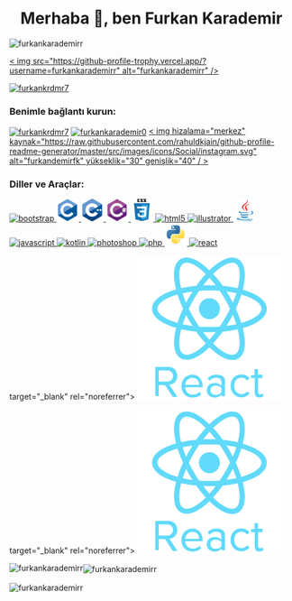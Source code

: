 <h1 align="center">Merhaba 👋, ben Furkan Karademir</h1>
<p align="left"> <img src="https://komarev.com/ghpvc/?username=furkankarademirr&label=Profile% 20views&color=0e75b6&style=flat" alt="furkankarademirr" /> </p>

<p align="left"> <a href="https://github.com/ryo-ma/github-profile-trophy">< img src="https://github-profile-trophy.vercel.app/?username=furkankarademirr" alt="furkankarademirr" /></a> </p>

<p align="left"> <a href= "https://twitter.com/furkankrdmr7" target="blank"><img src="https://img.shields.io/twitter/follow/furkankrdmr7?logo=twitter&style=for-the-badge" alt= "furkankrdmr7" /></a> </p>

<h3 align="left">Benimle bağlantı kurun:</h3>
<p align="left">
<a href="https://twitter.com/furkankrdmr7" target="blank"><img align="center" src="https://raw.githubusercontent.com/rahuldkjain/github-profile-readme-generator /master/src/images/icons/Social/twitter.svg" alt="furkankrdmr7" height="30" width="40" /></a>
<a href="https://linkedin.com/in /furkankarademir0" target="blank"><img align="center" src="https://raw.githubusercontent.com/rahuldkjain/github-profile-readme-generator/master/src/images/icons/Social/linked -in-alt.svg" alt="furkankarademir0" height="30" width="40" /></a>
<a href="https://instagram.com/furkandemirfk" target="blank">< img hizalama="merkez" kaynak="https://raw.githubusercontent.com/rahuldkjain/github-profile-readme-generator/master/src/images/icons/Social/instagram.svg" alt="furkandemirfk" yükseklik="30" genişlik="40" / ></a>
</p>

<h3 align="left">Diller ve Araçlar:</h3>
<p align="left"> <a href="https://getbootstrap.com" target="_blank" rel="noreferrer"> <img src="https://raw.githubusercontent.com/devicons/devicon /master/icons/bootstrap/bootstrap-plain-wordmark.svg" alt="bootstrap" width="40" height="40"/> </a> <a href="https://www.cprogramming.com /" target="_blank" rel="noreferrer"> <img src="https://raw.githubusercontent.com/devicons/devicon/master/icons/c/c-original.svg" alt="c" genişliği ="40" height="40"/> </a> <a href="https://www.w3schools.com/cpp/" target="_blank" rel="noreferrer"> <img src="https://raw.githubusercontent.com/devicons/devicon/master/icons/cplusplus/cplusplus-original.svg" alt="cplusplus" width="40" height="40"/> </a > <a href="https://www.w3schools.com/cs/" target="_blank" rel="noreferrer"> <img src="https://raw.githubusercontent.com/devicons/devicon/master /icons/csharp/csharp-original.svg" alt="csharp" width="40" height="40"/> </a> <a href="https://www.w3schools.com/css/" target="_blank" rel="noreferrer"> <img src="https://raw.githubusercontent.com/devicons/devicon/master/icons/css3/css3-original-wordmark.svg" alt="css3" genişliği ="40"height="40"/> </a> <a href="https://www.w3.org/html/" target="_blank" rel="noreferrer"> <img src="https://raw .githubusercontent.com/devicons/devicon/master/icons/html5/html5-original-wordmark.svg" alt="html5" width="40" height="40"/> </a> <a href="https ://www.adobe.com/in/products/illustrator.html" target="_blank" rel="noreferrer"> <img src="https://www.vectorlogo.zone/logos/adobe_illustrator/adobe_illustrator-icon .svg" alt="illustrator" width="40" height="40"/> </a> <a href="https://www.java.com" target="_blank" rel="noreferrer"> <img src="https://raw.githubusercontent.com/devicons/devicon/master/icons/java/java-original.svg" alt="java" width="40" height="40"/ > </a> <a href="https://developer.mozilla.org/en-US/docs/Web/JavaScript" target="_blank" rel="noreferrer"> <img src="https:// raw.githubusercontent.com/devicons/devicon/master/icons/javascript/javascript-original.svg" alt="javascript" width="40" height="40"/> </a> <a href="https: //kotlinlang.org" target="_blank" rel="noreferrer"> <img src="https://www.vectorlogo.zone/logos/kotlinlang/kotlinlang-icon.svg" alt="kotlin"width="40" height="40"/> </a> <a href="https://www.photoshop.com/en" target="_blank" rel="noreferrer"> <img src="https ://raw.githubusercontent.com/devicons/devicon/master/icons/photoshop/photoshop-line.svg" alt="photoshop" width="40" height="40"/> </a> <a href= "https://www.php.net" target="_blank" rel="noreferrer"> <img src="https://raw.githubusercontent.com/devicons/devicon/master/icons/php/php-original .svg" alt="php" width="40" height="40"/> </a> <a href="https://www.python.org" target="_blank" rel="noreferrer"><img src="https://raw.githubusercontent.com/devicons/devicon/master/icons/python/python-original.svg" alt="python" width="40" height="40"/> </ a> <a href="https://reactjs.org/" target="_blank" rel="noreferrer"> <img src="https://raw.githubusercontent.com/devicons/devicon/master/icons/ tepki/react-original-wordmark.svg" alt="react" width="40" height="40"/> </a> </p>target="_blank" rel="noreferrer"> <img src="https://raw.githubusercontent.com/devicons/devicon/master/icons/react/react-original-wordmark.svg" alt="react" genişliği ="40" yükseklik="40"/> </a> </p>target="_blank" rel="noreferrer"> <img src="https://raw.githubusercontent.com/devicons/devicon/master/icons/react/react-original-wordmark.svg" alt="react" genişliği ="40" yükseklik="40"/> </a> </p>

<p><img align="left" src="https://github-readme-stats.vercel.app/api/top-langs?username=furkankarademirr&show_icons=true&locale=tr&layout=compact" alt="furkankarademirr" /> </p>

<p> <img align="center" src="https://github-readme-stats.vercel.app/api?username=furkankarademirr&show_icons=true&locale=en" alt="furkankarademirr" /> </p>

<p><img align="center" src="https://github-readme-streak-stats.herokuapp.com/?user=furkankarademirr&" alt="furkankarademirr" /></p>
